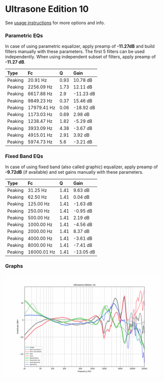 # Ultrasone Edition 10
See [usage instructions](https://github.com/jaakkopasanen/AutoEq#usage) for more options and info.

### Parametric EQs
In case of using parametric equalizer, apply preamp of **-11.27dB** and build filters manually
with these parameters. The first 5 filters can be used independently.
When using independent subset of filters, apply preamp of **-11.27 dB**.

| Type    | Fc          |    Q | Gain      |
|:--------|:------------|:-----|:----------|
| Peaking | 20.91 Hz    | 0.93 | 10.78 dB  |
| Peaking | 2256.09 Hz  | 1.73 | 12.11 dB  |
| Peaking | 6617.88 Hz  | 2.9  | -11.23 dB |
| Peaking | 9849.23 Hz  | 0.37 | 15.46 dB  |
| Peaking | 17979.41 Hz | 0.06 | -18.92 dB |
| Peaking | 1173.03 Hz  | 0.69 | 2.98 dB   |
| Peaking | 1238.47 Hz  | 1.82 | -5.29 dB  |
| Peaking | 3933.09 Hz  | 4.38 | -3.67 dB  |
| Peaking | 4915.01 Hz  | 2.91 | 3.92 dB   |
| Peaking | 5974.73 Hz  | 5.6  | -3.21 dB  |

### Fixed Band EQs
In case of using fixed band (also called graphic) equalizer, apply preamp of **-9.72dB**
(if available) and set gains manually with these parameters.

| Type    | Fc          |    Q | Gain      |
|:--------|:------------|:-----|:----------|
| Peaking | 31.25 Hz    | 1.41 | 9.63 dB   |
| Peaking | 62.50 Hz    | 1.41 | 0.04 dB   |
| Peaking | 125.00 Hz   | 1.41 | -1.63 dB  |
| Peaking | 250.00 Hz   | 1.41 | -0.95 dB  |
| Peaking | 500.00 Hz   | 1.41 | 2.19 dB   |
| Peaking | 1000.00 Hz  | 1.41 | -4.56 dB  |
| Peaking | 2000.00 Hz  | 1.41 | 8.37 dB   |
| Peaking | 4000.00 Hz  | 1.41 | -3.61 dB  |
| Peaking | 8000.00 Hz  | 1.41 | -7.41 dB  |
| Peaking | 16000.01 Hz | 1.41 | -13.05 dB |

### Graphs
![](./Ultrasone%20Edition%2010.png)